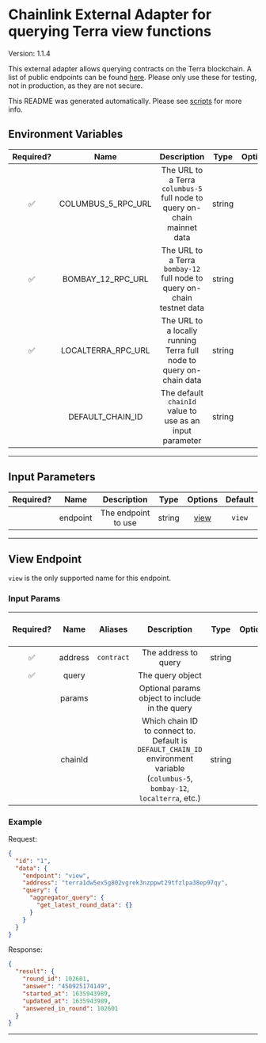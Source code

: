 # Chainlink External Adapter for querying Terra view functions

Version: 1.1.4

This external adapter allows querying contracts on the Terra blockchain. A list of public endpoints can be found [here](https://docs.terra.money/Reference/endpoints.html). Please only use these for testing, not in production, as they are not secure.

This README was generated automatically. Please see [scripts](../../scripts) for more info.

## Environment Variables

| Required? |        Name        |                               Description                                |  Type  | Options |   Default    |
| :-------: | :----------------: | :----------------------------------------------------------------------: | :----: | :-----: | :----------: |
|    ✅     | COLUMBUS_5_RPC_URL | The URL to a Terra `columbus-5` full node to query on-chain mainnet data | string |         |              |
|    ✅     | BOMBAY_12_RPC_URL  | The URL to a Terra `bombay-12` full node to query on-chain testnet data  | string |         |              |
|    ✅     | LOCALTERRA_RPC_URL |   The URL to a locally running Terra full node to query on-chain data    | string |         |              |
|           |  DEFAULT_CHAIN_ID  |         The default `chainId` value to use as an input parameter         | string |         | `columbus-5` |

---

## Input Parameters

| Required? |   Name   |     Description     |  Type  |        Options         | Default |
| :-------: | :------: | :-----------------: | :----: | :--------------------: | :-----: |
|           | endpoint | The endpoint to use | string | [view](#view-endpoint) | `view`  |

---

## View Endpoint

`view` is the only supported name for this endpoint.

### Input Params

| Required? |  Name   |  Aliases   |                                                           Description                                                            |  Type  | Options | Default | Depends On | Not Valid With |
| :-------: | :-----: | :--------: | :------------------------------------------------------------------------------------------------------------------------------: | :----: | :-----: | :-----: | :--------: | :------------: |
|    ✅     | address | `contract` |                                                       The address to query                                                       | string |         |         |            |                |
|    ✅     |  query  |            |                                                         The query object                                                         |        |         |         |            |                |
|           | params  |            |                                          Optional params object to include in the query                                          |        |         |         |            |                |
|           | chainId |            | Which chain ID to connect to. Default is `DEFAULT_CHAIN_ID` environment variable (`columbus-5`, `bombay-12`, `localterra`, etc.) | string |         |         |            |                |

### Example

Request:

```json
{
  "id": "1",
  "data": {
    "endpoint": "view",
    "address": "terra1dw5ex5g802vgrek3nzppwt29tfzlpa38ep97qy",
    "query": {
      "aggregator_query": {
        "get_latest_round_data": {}
      }
    }
  }
}
```

Response:

```json
{
  "result": {
    "round_id": 102601,
    "answer": "450925174149",
    "started_at": 1635943989,
    "updated_at": 1635943989,
    "answered_in_round": 102601
  }
}
```

---
